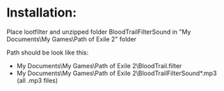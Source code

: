 # Installation:
Place lootfilter and unzipped folder BloodTrailFilterSound in "My Documents\My Games\Path of Exile 2" folder

Path should be look like this:
- My Documents\My Games\Path of Exile 2\BloodTrail.filter
- My Documents\My Games\Path of Exile 2\BloodTrailFilterSound\*.mp3 (all .mp3 files)
